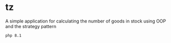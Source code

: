 # tz

A simple application for calculating the number of goods in stock using OOP and the strategy pattern

`php 8.1`
